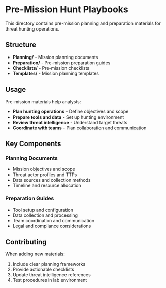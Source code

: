 # Pre-Mission Hunt Playbooks

This directory contains pre-mission planning and preparation materials for threat hunting operations.

## Structure

- **Planning/** - Mission planning documents
- **Preparation/** - Pre-mission preparation guides
- **Checklists/** - Pre-mission checklists
- **Templates/** - Mission planning templates

## Usage

Pre-mission materials help analysts:
- **Plan hunting operations** - Define objectives and scope
- **Prepare tools and data** - Set up hunting environment
- **Review threat intelligence** - Understand target threats
- **Coordinate with teams** - Plan collaboration and communication

## Key Components

### Planning Documents
- Mission objectives and scope
- Threat actor profiles and TTPs
- Data sources and collection methods
- Timeline and resource allocation

### Preparation Guides
- Tool setup and configuration
- Data collection and processing
- Team coordination and communication
- Legal and compliance considerations

## Contributing

When adding new materials:
1. Include clear planning frameworks
2. Provide actionable checklists
3. Update threat intelligence references
4. Test procedures in lab environment

